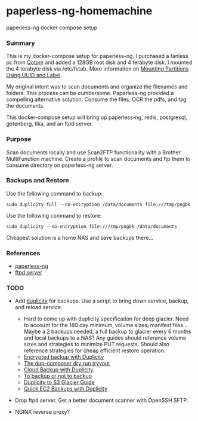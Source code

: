 # paperless-ng-homemachine
paperless-ng docker compose setup


### Summary
This is my docker-compose setup for paperless-ng. I purchased a fanless pc from [Qotom](https://qotom.aliexpress.com/store/108231) and
added a 128GB root disk and 4 terabyte disk. I mounted the 4 terabyte disk via /etc/fstab. More information on [Mounting Partitions Using UUID and Label](https://linuxhint.com/mount_partition_uuid_label_linux/).

My original intent was to scan documents and organize the filenames and folders. This process can be cumbersome. Paperless-ng provided a compelling alternative solution. Consume the files, OCR the pdfs, and tag the documents.

This docker-compose setup will bring up paperless-ng, redis, postgresql, gotenberg, tika, and an ftpd server.  


### Purpose
Scan documents locally and use Scan2FTP functionality with a Brother MultiFunction machine. Create a profile to scan documents and ftp them to consume directory on paperless-ng server.


### Backups and Restore
Use the following command to backup:
```
sudo duplicity full --no-encryption /data/documents file:///tmp/pngbk
```

Use the following command to restore:
```
sudo duplicity --no-encryption file:///tmp/pngbk /data/documents
```

Cheapest solution is a home NAS and save backups there... 


### References
- [paperless-ng](https://github.com/jonaswinkler/paperless-ng)
- [ftpd server](https://github.com/stilliard/docker-pure-ftpd)


### TODO
- Add [duplicity](http://duplicity.nongnu.org/vers8/duplicity.1.html) for backups. Use a script to bring down service, backup, and reload service.
  - Hard to come up with duplicity specification for deep glacier. Need to account for the 180 day minimum, volume sizes, manifest files... Maybe a 2 backups needed, a full backup to glacier every 6 months and local backups to a NAS? Any guides should reference volume sizes and strategies to minimize PUT requests. Should also reference strategies for cheap efficient restore operation.
  - [Encrypted backup with Duplicity](https://www.admin-magazine.com/Articles/Encrypted-backup-with-Duplicity)
  - [The dup-composer dry run tryyout](https://tamaskalman.com/blog/post/the-dup-composer-dry-run-tryout)
  - [Cloud Backup with Duplicity](https://www.linux-magazine.com/Online/Features/Cloud-Backup-with-Duplicity)
  - [To backup or not to backup](https://pragmatic-architect.com/sysadmin/2021/04/05/backup.html)
  - [Duplicity to S3 Glacier Guide](https://github.com/senorkrabs/duplicity-glacier-guide)
  - [Quick EC2 Backups with Duplicity](https://rich0gentoo.wordpress.com/2014/02/04/quick-ec2-backups-with-duplicity/)
 
- Drop ftpd server. Get a better document scanner with OpenSSH SFTP.
- NGINX reverse proxy? 
